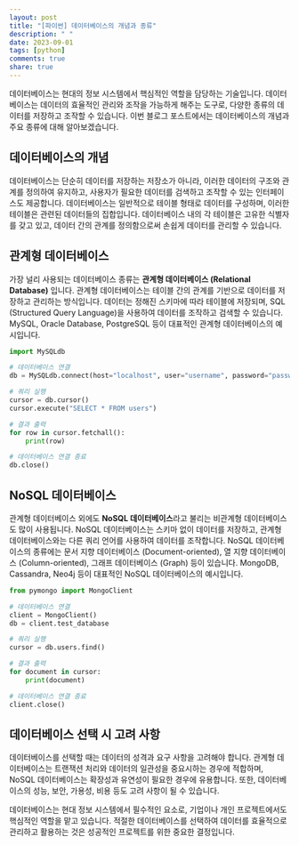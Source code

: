```yaml
---
layout: post
title: "[파이썬] 데이터베이스의 개념과 종류"
description: " "
date: 2023-09-01
tags: [python]
comments: true
share: true
---
```


데이터베이스는 현대의 정보 시스템에서 핵심적인 역할을 담당하는 기술입니다. 데이터베이스는 데이터의 효율적인 관리와 조작을 가능하게 해주는 도구로, 다양한 종류의 데이터를 저장하고 조작할 수 있습니다. 이번 블로그 포스트에서는 데이터베이스의 개념과 주요 종류에 대해 알아보겠습니다.

## 데이터베이스의 개념

데이터베이스는 단순히 데이터를 저장하는 저장소가 아니라, 이러한 데이터의 구조와 관계를 정의하여 유지하고, 사용자가 필요한 데이터를 검색하고 조작할 수 있는 인터페이스도 제공합니다. 데이터베이스는 일반적으로 테이블 형태로 데이터를 구성하며, 이러한 테이블은 관련된 데이터들의 집합입니다. 데이터베이스 내의 각 테이블은 고유한 식별자를 갖고 있고, 데이터 간의 관계를 정의함으로써 손쉽게 데이터를 관리할 수 있습니다.

## 관계형 데이터베이스

가장 널리 사용되는 데이터베이스 종류는 **관계형 데이터베이스 (Relational Database)** 입니다. 관계형 데이터베이스는 테이블 간의 관계를 기반으로 데이터를 저장하고 관리하는 방식입니다. 데이터는 정해진 스키마에 따라 테이블에 저장되며, SQL (Structured Query Language)을 사용하여 데이터를 조작하고 검색할 수 있습니다. MySQL, Oracle Database, PostgreSQL 등이 대표적인 관계형 데이터베이스의 예시입니다.

```python
import MySQLdb

# 데이터베이스 연결
db = MySQLdb.connect(host="localhost", user="username", password="password", db="database_name")

# 쿼리 실행
cursor = db.cursor()
cursor.execute("SELECT * FROM users")

# 결과 출력
for row in cursor.fetchall():
    print(row)

# 데이터베이스 연결 종료
db.close()
```

## NoSQL 데이터베이스

관계형 데이터베이스 외에도 **NoSQL 데이터베이스**라고 불리는 비관계형 데이터베이스도 많이 사용됩니다. NoSQL 데이터베이스는 스키마 없이 데이터를 저장하고, 관계형 데이터베이스와는 다른 쿼리 언어를 사용하여 데이터를 조작합니다. NoSQL 데이터베이스의 종류에는 문서 지향 데이터베이스 (Document-oriented), 열 지향 데이터베이스 (Column-oriented), 그래프 데이터베이스 (Graph) 등이 있습니다. MongoDB, Cassandra, Neo4j 등이 대표적인 NoSQL 데이터베이스의 예시입니다.

```python
from pymongo import MongoClient

# 데이터베이스 연결
client = MongoClient()
db = client.test_database

# 쿼리 실행
cursor = db.users.find()

# 결과 출력
for document in cursor:
    print(document)

# 데이터베이스 연결 종료
client.close()
```

## 데이터베이스 선택 시 고려 사항

데이터베이스를 선택할 때는 데이터의 성격과 요구 사항을 고려해야 합니다. 관계형 데이터베이스는 트랜잭션 처리와 데이터의 일관성을 중요시하는 경우에 적합하며, NoSQL 데이터베이스는 확장성과 유연성이 필요한 경우에 유용합니다. 또한, 데이터베이스의 성능, 보안, 가용성, 비용 등도 고려 사항이 될 수 있습니다.

데이터베이스는 현대 정보 시스템에서 필수적인 요소로, 기업이나 개인 프로젝트에서도 핵심적인 역할을 맡고 있습니다. 적절한 데이터베이스를 선택하여 데이터를 효율적으로 관리하고 활용하는 것은 성공적인 프로젝트를 위한 중요한 결정입니다.
